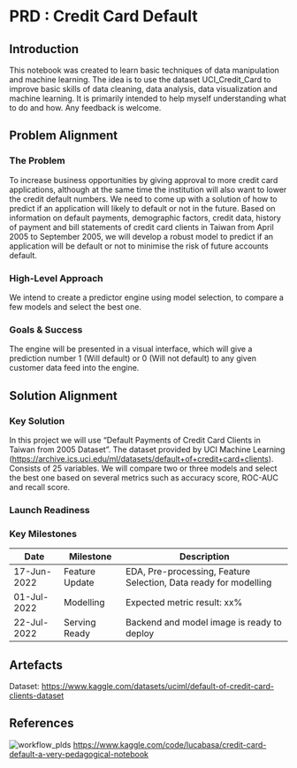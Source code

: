 # PRD : Credit Card Default

## Introduction
This notebook was created to learn basic techniques of data manipulation and machine learning. The idea is to use the dataset UCI_Credit_Card to improve basic skills of data cleaning, data analysis, data visualization and machine learning. It is primarily intended to help myself understanding what to do and how. Any feedback is welcome.

## Problem Alignment
### The Problem

To increase business opportunities by giving approval to more credit card applications, although at the same time the institution will also want to lower the credit default numbers. We need to come up with a solution of how to predict if an application will likely to default or not in the future. Based on information on default payments, demographic factors, credit data, history of payment and bill statements of credit card clients in Taiwan from April 2005 to September 2005, we will develop a robust model to predict if an application will be default or not to minimise the risk of future accounts default.

### High-Level Approach

We intend to create a predictor engine using model selection, to compare a few models and select the best one. 

### Goals & Success

The engine will be presented in a visual interface, which will give a prediction number 1 (Will default) or 0 (Will not default) to any given customer data feed into the engine.

## Solution Alignment

### Key Solution

In this project we will use “Default Payments of Credit Card Clients in Taiwan from 2005 Dataset”. The dataset provided by UCI Machine Learning (https://archive.ics.uci.edu/ml/datasets/default+of+credit+card+clients). Consists of 25 variables. We will compare two or three models and select the best one based on several metrics such as accuracy score, ROC-AUC and recall score.

### Launch Readiness

### Key Milestones
Date | Milestone | Description
-----|-----------|-------------
17-Jun-2022 | Feature Update | EDA, Pre-processing, Feature Selection, Data ready for modelling
01-Jul-2022 | Modelling | Expected metric result: xx%
22-Jul-2022 | Serving Ready | Backend and model image is ready to deploy

## Artefacts
Dataset: https://www.kaggle.com/datasets/uciml/default-of-credit-card-clients-dataset 
## References
![workflow_plds](https://user-images.githubusercontent.com/65161523/180449653-40990757-87fe-4f75-bf1f-9248ea5b97e1.jpg)
https://www.kaggle.com/code/lucabasa/credit-card-default-a-very-pedagogical-notebook
